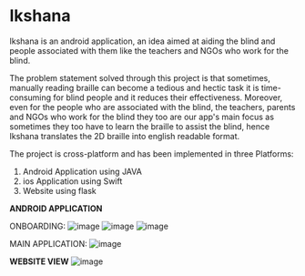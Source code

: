 # Ikshana

Ikshana is an android application, an idea aimed at aiding the blind and people associated with them like the teachers and NGOs who work for the blind.

The problem statement solved through this project is that sometimes, manually reading braille can become a tedious and hectic task it is  time-consuming for blind people and it reduces their effectiveness. Moreover, even for the people who are associated with the blind, the teachers, parents and NGOs who work for the blind they too are our app's main focus as sometimes they too have to learn the braille to assist the blind, hence Ikshana translates the 2D braille into english readable format. 

The project is cross-platform and has been implemented in three Platforms:
1. Android Application using JAVA
2. ios Application using Swift 
3. Website using flask 

**ANDROID APPLICATION**

ONBOARDING:
![image](https://user-images.githubusercontent.com/74906694/140896054-83a7e9a0-1c0d-4b32-8dab-fca850b5833e.png)
![image](https://user-images.githubusercontent.com/74906694/140896072-3c59037b-0008-43bf-a35a-e45e0f6e46bf.png)
![image](https://user-images.githubusercontent.com/74906694/140896089-a4f9c7f6-90d8-4a8d-836d-1f4a54450c31.png)


MAIN APPLICATION:
![image](https://user-images.githubusercontent.com/74906694/140895777-a11db2ba-2770-4dfd-917e-e2b2432abef8.png)


**WEBSITE VIEW**
![image](https://user-images.githubusercontent.com/74906694/140896347-6638a8a5-8ec0-467c-93bb-a281ec44ba95.png)
